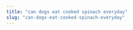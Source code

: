 ```yaml
---
title: "can dogs eat cooked spinach everyday"
slug: "can-dogs-eat-cooked-spinach-everyday"
---
```



